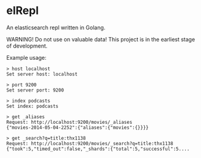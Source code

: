 elRepl
======

An elasticsearch repl written in Golang.


WARNING!  Do not use on valuable data!  This project is in the earliest stage of development.


Example usage:

```
> host localhost
Set server host: localhost

> port 9200
Set server port: 9200

> index podcasts
Set index: podcasts

> get _aliases
Request: http://localhost:9200/movies/_aliases
{"movies-2014-05-04-2252":{"aliases":{"movies":{}}}}

> get _search?q=title:thx1138
Request: http://localhost:9200/movies/_search?q=title:thx1138
{"took":5,"timed_out":false,"_shards":{"total":5,"successful":5....

```
